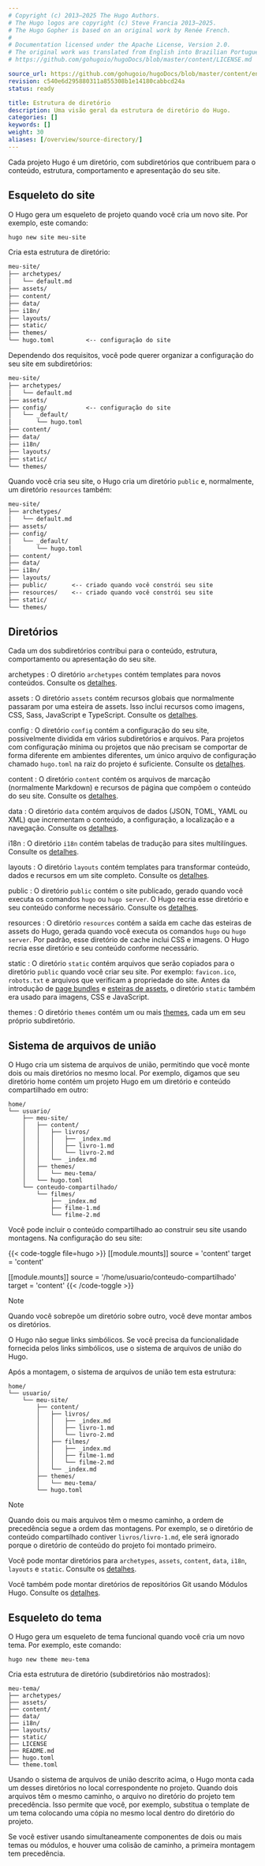```yaml
---
# Copyright (c) 2013–2025 The Hugo Authors.
# The Hugo logos are copyright (c) Steve Francia 2013–2025.
# The Hugo Gopher is based on an original work by Renée French.
#
# Documentation licensed under the Apache License, Version 2.0.
# The original work was translated from English into Brazilian Portuguese.
# https://github.com/gohugoio/hugoDocs/blob/master/content/LICENSE.md

source_url: https://github.com/gohugoio/hugoDocs/blob/master/content/en/getting-started/directory-structure.md
revision: c540e6d295880311a855308b1e14180cabbcd24a
status: ready

title: Estrutura de diretório
description: Uma visão geral da estrutura de diretório do Hugo.
categories: []
keywords: []
weight: 30
aliases: [/overview/source-directory/]
---
```


Cada projeto Hugo é um diretório, com subdiretórios que contribuem para o
conteúdo, estrutura, comportamento e apresentação do seu site.

## Esqueleto do site

O Hugo gera um esqueleto de projeto quando você cria um novo site.
Por exemplo, este comando:

```sh
hugo new site meu-site
```

Cria esta estrutura de diretório:

```txt
meu-site/
├── archetypes/
│   └── default.md
├── assets/
├── content/
├── data/
├── i18n/
├── layouts/
├── static/
├── themes/
└── hugo.toml         <-- configuração do site
```

Dependendo dos requisitos, você pode querer organizar a configuração do seu site
em subdiretórios:

```txt
meu-site/
├── archetypes/
│   └── default.md
├── assets/
├── config/           <-- configuração do site
│   └── _default/
│       └── hugo.toml
├── content/
├── data/
├── i18n/
├── layouts/
├── static/
└── themes/
```

Quando você cria seu site, o Hugo cria um diretório `public` e, normalmente, um
diretório `resources` também:

```txt
meu-site/
├── archetypes/
│   └── default.md
├── assets/
├── config/       
│   └── _default/
│       └── hugo.toml
├── content/
├── data/
├── i18n/
├── layouts/
├── public/       <-- criado quando você constrói seu site
├── resources/    <-- criado quando você constrói seu site
├── static/
└── themes/
```

## Diretórios

Cada um dos subdiretórios contribui para o conteúdo, estrutura, comportamento ou
apresentação do seu site.

archetypes
: O diretório `archetypes` contém templates para novos conteúdos.
Consulte os [detalhes](/content-management/archetypes/).

assets
: O diretório `assets` contém recursos globais que normalmente passaram por uma
esteira de assets.
Isso inclui recursos como imagens, CSS, Sass, JavaScript e TypeScript.
Consulte os [detalhes](/hugo-pipes/introduction/).

config
: O diretório `config` contém a configuração do seu site, possivelmente dividida
em vários subdiretórios e arquivos.
Para projetos com configuração mínima ou projetos que não precisam se comportar
de forma diferente em ambientes diferentes, um único arquivo de configuração
chamado `hugo.toml` na raiz do projeto é suficiente.
Consulte os [detalhes](/configuration/introduction/#configuration-directory).

content
: O diretório `content` contém os arquivos de marcação (normalmente Markdown) e
recursos de página que compõem o conteúdo do seu site.
Consulte os [detalhes](/content-management/organization/).

data
: O diretório `data` contém arquivos de dados (JSON, TOML, YAML ou XML) que
incrementam o conteúdo, a configuração, a localização e a navegação.
Consulte os [detalhes](/content-management/data-sources/).

i18n
: O diretório `i18n` contém tabelas de tradução para sites multilíngues.
Consulte os [detalhes](/content-management/multilingual/).

layouts
: O diretório `layouts` contém templates para transformar conteúdo, dados e
recursos em um site completo.
Consulte os [detalhes](/templates/).

public
: O diretório `public` contém o site publicado, gerado quando você executa os
comandos `hugo` ou `hugo server`.
O Hugo recria esse diretório e seu conteúdo conforme necessário.
Consulte os [detalhes](/getting-started/usage/#construa-seu-site).

resources
: O diretório `resources` contém a saída em cache das esteiras de assets do
Hugo, gerada quando você executa os comandos `hugo` ou `hugo server`.
Por padrão, esse diretório de cache inclui CSS e imagens.
O Hugo recria esse diretório e seu conteúdo conforme necessário.

static
: O diretório `static` contém arquivos que serão copiados para o diretório
`public` quando você criar seu site.
Por exemplo: `favicon.ico`, `robots.txt` e arquivos que verificam a propriedade
do site.
Antes da introdução de [page bundles](g) e
[esteiras de assets](/hugo-pipes/introduction/), o diretório `static` também era
usado para imagens, CSS e JavaScript.

themes
: O diretório `themes` contém um ou mais [themes](g), cada um em seu próprio
subdiretório.

## Sistema de arquivos de união

O Hugo cria um sistema de arquivos de união, permitindo que você monte dois ou
mais diretórios no mesmo local.
Por exemplo, digamos que seu diretório home contém um projeto Hugo em um
diretório e conteúdo compartilhado em outro:

```text
home/
└── usuario/
    ├── meu-site/
    │   ├── content/
    │   │   ├── livros/
    │   │   │   ├── _index.md
    │   │   │   ├── livro-1.md
    │   │   │   └── livro-2.md
    │   │   └── _index.md
    │   ├── themes/
    │   │   └── meu-tema/
    │   └── hugo.toml
    └── conteudo-compartilhado/
        └── filmes/
            ├── _index.md
            ├── filme-1.md
            └── filme-2.md
```

Você pode incluir o conteúdo compartilhado ao construir seu site usando
montagens.
Na configuração do seu site:

{{< code-toggle file=hugo >}}
[[module.mounts]]
source = 'content'
target = 'content'

[[module.mounts]]
source = '/home/usuario/conteudo-compartilhado'
target = 'content'
{{< /code-toggle >}}

> [!note]
> Quando você sobrepõe um diretório sobre outro, você deve montar ambos os
> diretórios.
>
> O Hugo não segue links simbólicos.
> Se você precisa da funcionalidade fornecida pelos links simbólicos, use o
> sistema de arquivos de união do Hugo.

Após a montagem, o sistema de arquivos de união tem esta estrutura:

```text
home/
└── usuario/
    └── meu-site/
        ├── content/
        │   ├── livros/
        │   │   ├── _index.md
        │   │   ├── livro-1.md
        │   │   └── livro-2.md
        │   ├── filmes/
        │   │   ├── _index.md
        │   │   ├── filme-1.md
        │   │   └── filme-2.md
        │   └── _index.md
        ├── themes/
        │   └── meu-tema/
        └── hugo.toml
```

> [!note]
> Quando dois ou mais arquivos têm o mesmo caminho, a ordem de precedência segue
> a ordem das montagens.
> Por exemplo, se o diretório de conteúdo compartilhado contiver
> `livros/livro-1.md`, ele será ignorado porque o diretório de conteúdo do
> projeto foi montado primeiro.

Você pode montar diretórios para `archetypes`, `assets`, `content`, `data`,
`i18n`, `layouts` e `static`.
Consulte os [detalhes](/configuration/module/#mounts).

Você também pode montar diretórios de repositórios Git usando Módulos Hugo.
Consulte os [detalhes](/hugo-modules/).

## Esqueleto do tema

O Hugo gera um esqueleto de tema funcional quando você cria um novo tema.
Por exemplo, este comando:

```text
hugo new theme meu-tema
```

Cria esta estrutura de diretório (subdiretórios não mostrados):

```text
meu-tema/
├── archetypes/
├── assets/
├── content/
├── data/
├── i18n/
├── layouts/
├── static/
├── LICENSE
├── README.md
├── hugo.toml
└── theme.toml
```

Usando o sistema de arquivos de união descrito acima, o Hugo monta cada um
desses diretórios no local correspondente no projeto.
Quando dois arquivos têm o mesmo caminho, o arquivo no diretório do projeto tem
precedência.
Isso permite que você, por exemplo, substitua o template de um tema colocando
uma cópia no mesmo local dentro do diretório do projeto.

Se você estiver usando simultaneamente componentes de dois ou mais temas ou
módulos, e houver uma colisão de caminho, a primeira montagem tem precedência.
